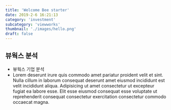 ```yaml
---
title: 'Welcome Bee starter'
date: 2019-2-6 16:21:13
category: 'investment'
subcategory: 'viewworks'
thumbnail: './images/hello.png'
draft: false
---
```


## 뷰웍스 분석

- 뷰웍스 기업 분석
- Lorem deserunt irure quis commodo amet pariatur proident velit et sint. Nulla cillum in laborum consequat deserunt amet eiusmod incididunt est velit incididunt aliqua. Adipisicing ut amet consectetur ut excepteur fugiat ea labore esse. Elit esse eiusmod consequat esse voluptate ut reprehenderit consequat consectetur exercitation consectetur commodo occaecat magna.
